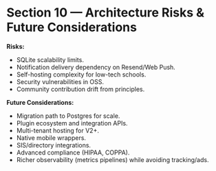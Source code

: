 # Section 10 — Architecture Risks & Future Considerations

**Risks:**

- SQLite scalability limits.
- Notification delivery dependency on Resend/Web Push.
- Self-hosting complexity for low-tech schools.
- Security vulnerabilities in OSS.
- Community contribution drift from principles.

**Future Considerations:**

- Migration path to Postgres for scale.
- Plugin ecosystem and integration APIs.
- Multi-tenant hosting for V2+.
- Native mobile wrappers.
- SIS/directory integrations.
- Advanced compliance (HIPAA, COPPA).
- Richer observability (metrics pipelines) while avoiding tracking/ads.
